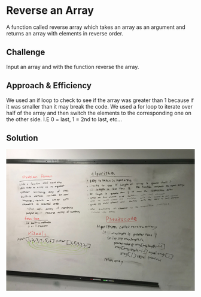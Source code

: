 # Reverse an Array
<!-- Short summary or background information -->
A function called reverse array which takes an array as an argument and returns an array with elements in reverse order.
## Challenge
<!-- Description of the challenge -->
Input an array and with the function reverse the array.

## Approach & Efficiency
<!-- What approach did you take? Why? What is the Big O space/time for this approach? -->
We used an if loop to check to see if the array was greater than 1 because if it was smaller than it may break the code. We used a for loop to iterate over half of the array and then switch the elements to the corresponding one on the other side. I.E 0 = last, 1 = 2nd to last, etc...

## Solution
<!-- Embedded whiteboard image -->
![](assets/array-reverse.jpg)